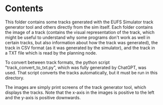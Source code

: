 # Contents

This folder contains some tracks generated with the EUFS Simulator track generator tool and others directly from the sim itself. Each folder contains the image of a track (contains the visual representation of the track, which might be useful to understand why some programs don't work as well in certain tracks, but also information about how the track was generated), the track in CSV format (as it was generated by the simulator), and the track in a TXT file which is read by the planning node. 

To convert between track formats, the python script "track_convert_to_txt.py", which was fully generated by ChatGPT, was used. That script converts the tracks automatically, but it must be run in this directory.

The images are simply print screens of the track generator tool, which displays the tracks. Note that the x-axis in the images is positive to the left and the y-axis is positive downwards.